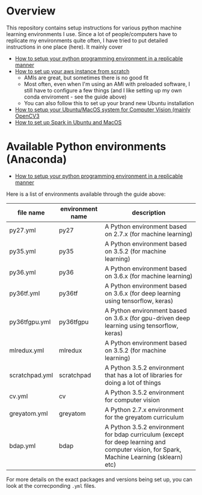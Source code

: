 # Overview

This repository contains setup instructions for various python machine learning environments I use. Since a lot of people/computers have to replicate my environments quite often, I have tried to put detailed instructions in one place (here). It mainly cover

* [How to setup your python programming environment in a replicable manner](https://github.com/soumendra/python-machinelearning-setup/blob/master/setup_environments.md)
* [How to set up your aws instance from scratch](https://github.com/soumendra/python-machinelearning-setup/blob/master/setup_aws.md)
    - AMIs are great, but sometimes there is no good fit
    - Most often, even when I'm using an AMI with preloaded software, I still have to configure a few things (and I like setting up my own conda enviroment - see the guide above)
    - You can also follow this to set up your brand new Ubuntu installation
* [How to setup your Ubuntu/MacOS system for Computer Vision (mainly OpenCV3](https://github.com/soumendra/python-machinelearning-setup/blob/master/setup_computer_vision.md)
* [How to set up Spark in Ubuntu and MacOS]()

# Available Python environments (Anaconda)

* [How to setup your python programming environment in a replicable manner](https://github.com/soumendra/python-machinelearning-setup/blob/master/setup_environments.md)

Here is a list of environments available through the guide above:

| file name | environment name | description |
|-----------|------------------|-------------|
|  py27.yml |   py27           | A Python environment based on 2.7.x (for machine learning) |
|  py35.yml |   py35           | A Python environment based on 3.5.2 (for machine learning) |
|  py36.yml |   py36           | A Python environment based on 3.6.x (for machine learning) |
|  py36tf.yml | py36tf         | A Python environment based on 3.6.x (for deep learning using tensorflow, keras) |
|  py36tfgpu.yml | py36tfgpu   | A Python environment based on 3.6.x (for gpu-driven deep learning using tensorflow, keras) |
| mlredux.yml | mlredux        | A Python environment based on 3.5.2 (for machine learning) |
| scratchpad.yml | scratchpad  | A Python 3.5.2 environment that has a lot of libraries for doing a lot of things |
| cv.yml         | cv          | A Python 3.5.2 environment for computer vision |
| greyatom.yml   | greyatom    | A Python 2.7.x environment for the greyatom curriculum |
| bdap.yml       | bdap        | A Python 3.5.2 environment for bdap curriculum (except for deep learning and computer vision, for Spark, Machine Learning (sklearn) etc) |

For more details on the exact packages and versions being set up, you can look at the correcponding `.yml` files.
